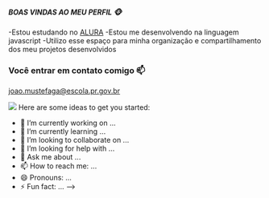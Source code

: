 ##### BOAS VINDAS AO MEU PERFIL 🐵

-Estou estudando no [ALURA](https//:www.alura.com.br)
-Estou me desenvolvendo na linguagem javascript
-Utilizo esse espaço para minha organização e compartilhamento dos meu projetos desenvolvidos


### Você entrar em contato comigo 📫

joao.mustefaga@escola.pr.gov.br

![](https://media.tenor.com/JZxEu1mBeGwAAAAd/esqueleto.gif)
Here are some ideas to get you started:

- 🔭 I’m currently working on ...
- 🌱 I’m currently learning ...
- 👯 I’m looking to collaborate on ...
- 🤔 I’m looking for help with ...
- 💬 Ask me about ...
- 📫 How to reach me: ...
- 😄 Pronouns: ...
- ⚡ Fun fact: ...
-->
